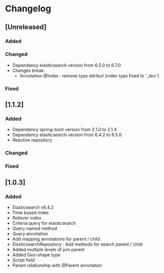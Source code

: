 # Changelog

## [Unreleased]
### Added

### Changed

- Dependency elasticsearch version from 6.5.0 to 6.7.0
- Changes break:
    - Annotation @Index : remove type attribut (index type fixed to '_doc')

### Fixed


## [1.1.2]
### Added
- Dependency spring-boot version from 2.1.0 to 2.1.4
- Dependency elasticsearch version from 6.4.2 to 6.5.0
- Reactive repository

### Changed

### Fixed

## [1.0.3]

### Added
- Elasticsearch v6.4.2
- Time based index
- Rollover index
- Criteria query for elasticsearch
- Query named method
- Query annotation
- Add mapping annotations for parent / child
- ElasticsearchRepository : Add methods for search parent / child  
- Added multiple levels of join parent  
- Added Geo-shape type
- Script field
- Parent relationship with @Parent annotation

